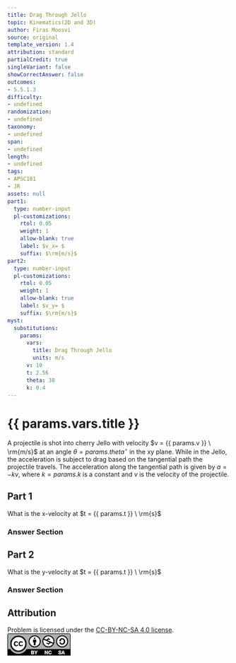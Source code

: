 ```yaml
---
title: Drag Through Jello
topic: Kinematics(2D and 3D)
author: Firas Moosvi
source: original
template_version: 1.4
attribution: standard
partialCredit: true
singleVariant: false
showCorrectAnswer: false
outcomes:
- 5.5.1.3
difficulty:
- undefined
randomization:
- undefined
taxonomy:
- undefined
span:
- undefined
length:
- undefined
tags:
- APSC181
- JR
assets: null
part1:
  type: number-input
  pl-customizations:
    rtol: 0.05
    weight: 1
    allow-blank: true
    label: $v_x= $
    suffix: $\rm{m/s}$
part2:
  type: number-input
  pl-customizations:
    rtol: 0.05
    weight: 1
    allow-blank: true
    label: $v_y= $
    suffix: $\rm{m/s}$
myst:
  substitutions:
    params:
      vars:
        title: Drag Through Jello
        units: m/s
      v: 10
      t: 2.56
      theta: 38
      k: 0.4
---
```

# {{ params.vars.title }}
A projectile is shot into cherry Jello with velocity $v = {{ params.v }} \ \rm{m/s}$ at an angle $\theta = {{ params.theta }} ^{\circ}$ in the xy plane.
While in the Jello, the acceleration is subject to drag based on the tangential path the projectile travels.
The acceleration along the tangential path is given by $a = -kv$, where $k = {{ params.k }}$ is a constant and $v$ is the velocity of the projectile.

## Part 1

What is the x-velocity at $t = {{ params.t }} \ \rm{s}$

### Answer Section

## Part 2

What is the y-velocity at $t = {{ params.t }} \ \rm{s}$

### Answer Section

## Attribution

Problem is licensed under the [CC-BY-NC-SA 4.0 license](https://creativecommons.org/licenses/by-nc-sa/4.0/).<br> ![The Creative Commons 4.0 license requiring attribution-BY, non-commercial-NC, and share-alike-SA license.](https://raw.githubusercontent.com/firasm/bits/master/by-nc-sa.png)